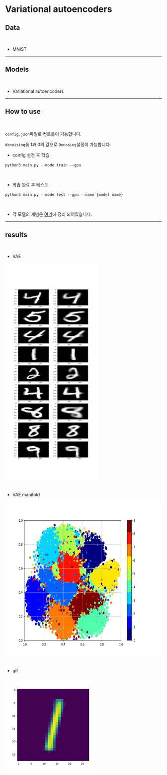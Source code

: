 # Variational autoencoders

## Data

<br>

- MNIST

---

## Models

<br>

- Variational autoencoders

---

## How to use

<br>

`config.json`파일로 컨트롤이 가능합니다.

`denoising`을 1과 0의 값으로 `Denosing`설정이 가능합니다.



- config 설정 후 학습
```
python3 main.py --mode train --gpu
```

<br>

- 학습 완료 후 테스트

```
python3 main.py --mode test --gpu --name {model name}
```

<br>

- 각 모델의 개념은 [여기](https://velog.io/@khs0415p/VAE-Variational-Autoencoders)에 정리 되어있습니다.

---

## results

<br>

- VAE

<img src="./imgs/VAE_result.png"  width="300" height="700"/> <br><br>


- VAE manifold

<img src="./imgs/VAE_2D.png"  width="500" height="500"/> <br><br>


- gif

<img src="./imgs/res.gif"  width="300" height="300"/> <br><br>
